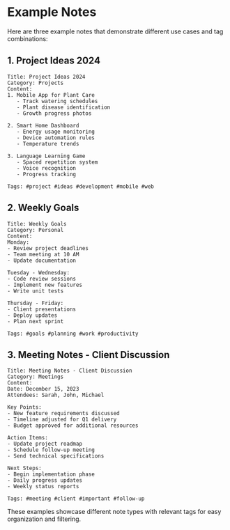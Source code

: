 # Example Notes

Here are three example notes that demonstrate different use cases and tag combinations:

## 1. Project Ideas 2024
```
Title: Project Ideas 2024
Category: Projects
Content:
1. Mobile App for Plant Care
   - Track watering schedules
   - Plant disease identification
   - Growth progress photos

2. Smart Home Dashboard
   - Energy usage monitoring
   - Device automation rules
   - Temperature trends

3. Language Learning Game
   - Spaced repetition system
   - Voice recognition
   - Progress tracking

Tags: #project #ideas #development #mobile #web
```

## 2. Weekly Goals
```
Title: Weekly Goals
Category: Personal
Content:
Monday:
- Review project deadlines
- Team meeting at 10 AM
- Update documentation

Tuesday - Wednesday:
- Code review sessions
- Implement new features
- Write unit tests

Thursday - Friday:
- Client presentations
- Deploy updates
- Plan next sprint

Tags: #goals #planning #work #productivity
```

## 3. Meeting Notes - Client Discussion
```
Title: Meeting Notes - Client Discussion
Category: Meetings
Content:
Date: December 15, 2023
Attendees: Sarah, John, Michael

Key Points:
- New feature requirements discussed
- Timeline adjusted for Q1 delivery
- Budget approved for additional resources

Action Items:
- Update project roadmap
- Schedule follow-up meeting
- Send technical specifications

Next Steps:
- Begin implementation phase
- Daily progress updates
- Weekly status reports

Tags: #meeting #client #important #follow-up
```

These examples showcase different note types with relevant tags for easy organization and filtering. 